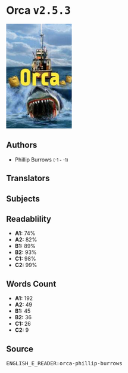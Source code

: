 # Orca <kbd>v2.5.3</kbd>

![](./cover.medium.jpg "")

## Authors


 - Phillip Burrows <small>(-1 - -1)</small>

## Translators



## Subjects



## Readablility


 - **A1:** 74%
 - **A2:** 82%
 - **B1:** 89%
 - **B2:** 93%
 - **C1:** 98%
 - **C2:** 99%

## Words Count


 - **A1:** 192
 - **A2:** 49
 - **B1:** 45
 - **B2:** 36
 - **C1:** 26
 - **C2:** 9

## Source


<kbd>ENGLISH_E_READER:orca-phillip-burrows</kbd>
